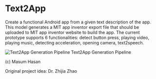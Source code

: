 # Text2App
Create a functional Android app from a given text description of the app. This model generates a MIT app inventor export file that should be uploaded to MIT app inventor website to build the app. The current prototype supports 6 functionalities: detect button press, playing video, playing music, detecting acceleration, opening camera, text2speech. 

![Text2App Generation Pipeline](https://raw.githubusercontent.com/Masum06/Text2App/master/text2app_diagram.jpg)
Text2App Generation Pipeline

(c) Masum Hasan

Original project idea: Dr. Zhijia Zhao
